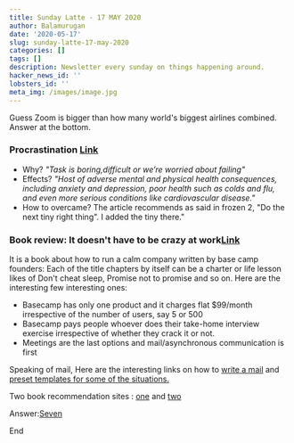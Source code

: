 ```yaml
---
title: Sunday Latte - 17 MAY 2020
author: Balamurugan
date: '2020-05-17'
slug: sunday-latte-17-may-2020
categories: []
tags: []
description: Newsletter every sunday on things happening around.
hacker_news_id: ''
lobsters_id: ''
meta_img: /images/image.jpg
---
```


Guess Zoom is bigger than how many world's biggest airlines combined. Answer at the bottom.

### Procrastination [Link](https://www.bbc.com/worklife/article/20200121-why-procrastination-is-about-managing-emotions-not-time)
+ Why? _"Task is boring,difficult or we’re worried about failing"_
+ Effects? _"Host of adverse mental and physical health consequences, including anxiety and depression, poor health such as colds and flu, and even more serious conditions like cardiovascular disease."_
+ How to overcame? The article recommends as said in frozen 2, "Do the next tiny right thing". I added the tiny there."


### Book review: It doesn't have to be crazy at work[Link](https://www.amazon.in/dp/B07FQYGWCS)

It is a book about how to run a calm company written by base camp founders:
Each of the title chapters by itself can be a charter or life lesson likes of Don't cheat sleep, Promise not to promise and so on.
Here are the interesting few interesting ones:

+ Basecamp has only one product and it charges flat $99/month irrespective of the number of users, say 5 or 500
+ Basecamp pays people whoever does their take-home interview exercise irrespective of whether they crack it or not.
+ Meetings are the last options and mail/asynchronous communication is first


Speaking of mail, Here are the interesting links on how to [write a mail](http://matt.might.net/articles/how-to-email/) and [preset templates for some of the situations.](http://www.cannedemails.com/)

Two book recommendation sites : [one](https://readthistwice.com/most-recommended-books) and [two](https://bookschatter.com/)

Answer:[Seven](https://www.visualcapitalist.com/zoom-boom-biggest-airlines/)

End


